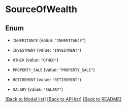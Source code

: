 # SourceOfWealth

## Enum


* `INHERITANCE` (value: `"INHERITANCE"`)

* `INVESTMENT` (value: `"INVESTMENT"`)

* `OTHER` (value: `"OTHER"`)

* `PROPERTY_SALE` (value: `"PROPERTY_SALE"`)

* `RETIREMENT` (value: `"RETIREMENT"`)

* `SALARY` (value: `"SALARY"`)


[[Back to Model list]](../README.md#documentation-for-models) [[Back to API list]](../README.md#documentation-for-api-endpoints) [[Back to README]](../README.md)


